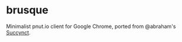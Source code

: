 brusque
========

Minimalist pnut.io client for Google Chrome, ported from @abraham's <a href="https://github.com/abraham/succynct">Succynct</a>.